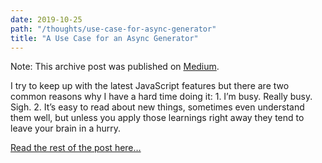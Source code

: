 ```yaml
---
date: 2019-10-25
path: "/thoughts/use-case-for-async-generator"
title: "A Use Case for an Async Generator"
---
```


Note: This archive post was published on [Medium](https://medium.com).

I try to keep up with the latest JavaScript features but there are two common
reasons why I have a hard time doing it: 1. I’m busy. Really busy. Sigh. 2. It’s
easy to read about new things, sometimes even understand them well, but unless
you apply those learnings right away they tend to leave your brain in a hurry.

[Read the rest of the post here…](https://medium.com/kloeckner-i/a-use-case-for-an-async-generator-b378359ca7a7)
